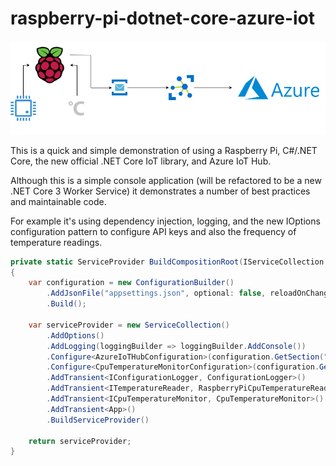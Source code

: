 # raspberry-pi-dotnet-core-azure-iot

![Azure IoT Hub with Raspberry Pi and C#](diagram.png)


This is a quick and simple demonstration of using a Raspberry Pi, C#/.NET Core, the new official .NET Core IoT library, and Azure IoT Hub.

Although this is a simple console application (will be refactored to be a new .NET Core 3 Worker Service) it demonstrates a number of best practices and maintainable code.

For example it's using dependency injection, logging, and the new IOptions configuration pattern to configure API keys and also the frequency of temperature readings.

```csharp
private static ServiceProvider BuildCompositionRoot(IServiceCollection servicesCollection)
{
    var configuration = new ConfigurationBuilder()
        .AddJsonFile("appsettings.json", optional: false, reloadOnChange: true)
        .Build();
        
    var serviceProvider = new ServiceCollection()
        .AddOptions()
        .AddLogging(loggingBuilder => loggingBuilder.AddConsole())
        .Configure<AzureIoTHubConfiguration>(configuration.GetSection("AzureIoTHub"))
        .Configure<CpuTemperatureMonitorConfiguration>(configuration.GetSection("CpuTemperatureMonitor"))
        .AddTransient<IConfigurationLogger, ConfigurationLogger>()
        .AddTransient<ITemperatureReader, RaspberryPiCpuTemperatureReader>()
        .AddTransient<ICpuTemperatureMonitor, CpuTemperatureMonitor>()
        .AddTransient<App>()
        .BuildServiceProvider()
        
    return serviceProvider;
}
```
